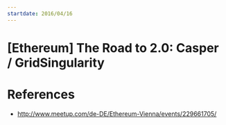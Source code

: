 ```yaml
---
startdate: 2016/04/16
---
```

# [Ethereum] The Road to 2.0: Casper / GridSingularity

# References
* http://www.meetup.com/de-DE/Ethereum-Vienna/events/229661705/
